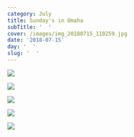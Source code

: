 ```yaml
---
category: July
title: Sunday's in Omaha
subTitle: '  '
cover: /images/img_20180715_110259.jpg
date: '2018-07-15'
day: '  '
slug: '  '
---
```



![](/images/img_20180715_110259.jpg)

![](/images/img_20180715_110802.jpg)

![](/images/img_20180715_110550.jpg)

![](/images/img_20180715_112140.jpg)

![](/images/snapchat-1294047155.jpg)
